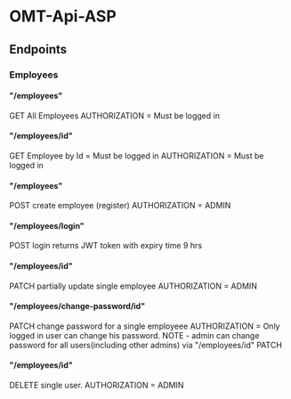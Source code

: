 # OMT-Api-ASP

## Endpoints

### Employees

#### "/employees"

GET All Employees
AUTHORIZATION = Must be logged in

#### "/employees/id"

GET Employee by Id = Must be logged in
AUTHORIZATION = Must be logged in

#### "/employees"

POST create employee (register)
AUTHORIZATION = ADMIN

#### "/employees/login"

POST login
returns JWT token with expiry time 9 hrs

#### "/employees/id"

PATCH partially update single employee
AUTHORIZATION = ADMIN

#### "/employees/change-password/id"

PATCH change password for a single employeee
AUTHORIZATION = Only logged in user can change his password.
NOTE - admin can change password for all users(including other admins) via "/employees/id" PATCH

#### "/employees/id"

DELETE single user.
AUTHORIZATION = ADMIN
